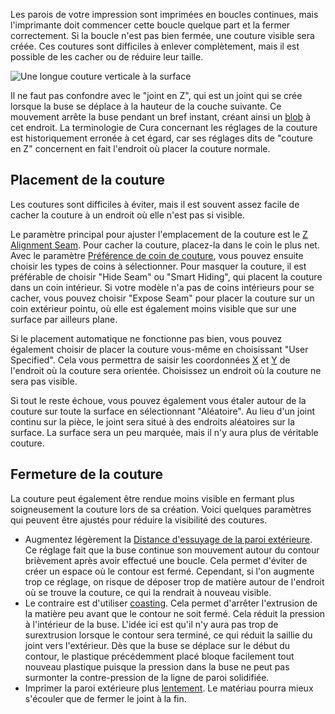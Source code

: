Les parois de votre impression sont imprimées en boucles continues, mais l'imprimante doit commencer cette boucle quelque part et la fermer correctement. Si la boucle n'est pas bien fermée, une couture visible sera créée. Ces coutures sont difficiles à enlever complètement, mais il est possible de les cacher ou de réduire leur taille.

![Une longue couture verticale à la surface](../../../articles/images/seam.jpg)

Il ne faut pas confondre avec le "joint en Z", qui est un joint qui se crée lorsque la buse se déplace à la hauteur de la couche suivante. Ce mouvement arrête la buse pendant un bref instant, créant ainsi un [blob](./blobs.md) à cet endroit. La terminologie de Cura concernant les réglages de la couture est historiquement erronée à cet égard, car ses réglages dits de "couture en Z" concernent en fait l'endroit où placer la couture normale.

Placement de la couture
----
Les coutures sont difficiles à éviter, mais il est souvent assez facile de cacher la couture à un endroit où elle n'est pas si visible.

Le paramètre principal pour ajuster l'emplacement de la couture est le [Z Alignment Seam](../shell/z_seam_type.md). Pour cacher la couture, placez-la dans le coin le plus net. Avec le paramètre [Préférence de coin de couture](../shell/z_seam_corner.md), vous pouvez ensuite choisir les types de coins à sélectionner. Pour masquer la couture, il est préférable de choisir "Hide Seam" ou "Smart Hiding", qui placent la couture dans un coin intérieur. Si votre modèle n'a pas de coins intérieurs pour se cacher, vous pouvez choisir "Expose Seam" pour placer la couture sur un coin extérieur pointu, où elle est également moins visible que sur une surface par ailleurs plane.

Si le placement automatique ne fonctionne pas bien, vous pouvez également choisir de placer la couture vous-même en choisissant "User Specified". Cela vous permettra de saisir les coordonnées [X](../shell/z_seam_x.md) et [Y](../shell/z_seam_y.md) de l'endroit où la couture sera orientée. Choisissez un endroit où la couture ne sera pas visible.

Si tout le reste échoue, vous pouvez également vous étaler autour de la couture sur toute la surface en sélectionnant "Aléatoire". Au lieu d'un joint continu sur la pièce, le joint sera situé à des endroits aléatoires sur la surface. La surface sera un peu marquée, mais il n'y aura plus de véritable couture.

Fermeture de la couture
----
La couture peut également être rendue moins visible en fermant plus soigneusement la couture lors de sa création. Voici quelques paramètres qui peuvent être ajustés pour réduire la visibilité des coutures.
* Augmentez légèrement la [Distance d'essuyage de la paroi extérieure](../shell/wall_0_wipe_dist.md). Ce réglage fait que la buse continue son mouvement autour du contour brièvement après avoir effectué une boucle. Cela permet d'éviter de créer un espace où le contour est fermé. Cependant, si l'on augmente trop ce réglage, on risque de déposer trop de matière autour de l'endroit où se trouve la couture, ce qui la rendrait à nouveau visible.
* Le contraire est d'utiliser [coasting](../experimental/coasting_enable.md). Cela permet d'arrêter l'extrusion de la matière peu avant que le contour ne soit fermé. Cela réduit la pression à l'intérieur de la buse. L'idée ici est qu'il n'y aura pas trop de surextrusion lorsque le contour sera terminé, ce qui réduit la saillie du joint vers l'extérieur. Dès que la buse se déplace sur le début du contour, le plastique précédemment placé bloque facilement tout nouveau plastique puisque la pression dans la buse ne peut pas surmonter la contre-pression de la ligne de paroi solidifiée.
* Imprimer la paroi extérieure plus [lentement](../speed/speed_wall_0.md). Le matériau pourra mieux s'écouler que de fermer le joint à la fin.
